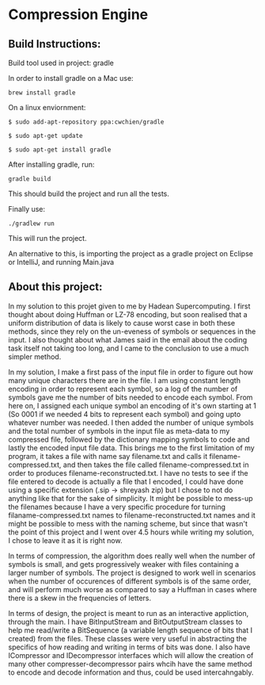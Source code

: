 # Compression Engine

## Build Instructions:

Build tool used in project: gradle

In order to install gradle on a Mac use:

`brew install gradle`

On a linux enviornment:

```
$ sudo add-apt-repository ppa:cwchien/gradle

$ sudo apt-get update

$ sudo apt-get install gradle

```

After installing gradle, run:

`gradle build`

This should build the project and run all the tests.

Finally use:

`./gradlew run`

This will run the project.

An alternative to this, is importing the project as a gradle project on Eclipse or IntelliJ, and running Main.java


## About this project:


In my solution to this projet given to me by Hadean Supercomputing. I first thought about doing Huffman or LZ-78 encoding, but soon realised that a uniform distribution of data is likely to cause worst case in both these methods, since they rely on the un-eveness of symbols or sequences in the input. I also thought about what James said in the email about the coding task itself not taking too long, and I came to the conclusion to use a much simpler method. 

In my solution, I make a first pass of the input file in order to figure out how many unique characters there are in the file. I am using constant length encoding in order to represent each symbol, so a log of the number of symbols gave me the number of bits needed to encode each symbol. From here on, I assigned each unique symbol an encoding of it's own starting at 1 (So 0001 if we needed 4 bits to represent each symbol) and going upto whatever number was needed. I then added the number of unique symbols and the total number of symbols in the input file as meta-data to my compressed file, followed by the dictionary mapping symbols to code and lastly the encoded input file data. This brings me to the first limitation of my program, it takes a file with name say filename.txt and calls it filename-compressed.txt, and then takes the file called filename-compressed.txt in order to produces filename-reconstructed.txt. I have no tests to see if the file entered to decode is actually a file that I encoded, I could have done using a specific extension (.sip -> shreyash zip) but I chose to not do anything like that for the sake of simplicity. It might be possible to mess-up the filenames because I have a very specific procedure for turning filaname-compressed.txt names to filename-reconstructed.txt names and it might be possible to mess with the naming scheme, but since that wasn't the point of this project and I went over 4.5 hours while writing my solution, I chose to leave it as it is right now.

In terms of compression, the algorithm does really well when the number of symbols is small, and gets progressively weaker with files containing a larger number of symbols. The project is designed to work well in scenarios when the number of occurences of different symbols is of the same order, and will perform much worse as compared to say a Huffman in cases where there is a skew in the frequencies of letters.

In terms of design, the project is meant to run as an interactive appliction, through the main. I have BitInputStream and BitOutputStream classes to help me read/write a BitSequence (a variable length sequence of bits that I created) from the files. These classes were very useful in abstracting the specifics of how reading and writing in terms of bits was done. I also have ICompressor and IDecompressor interfaces which will allow the creation of many other compresser-decompressor pairs whcih have the same method to encode and decode information and thus, could be used intercahngably. 
